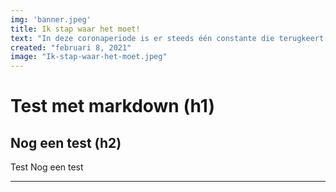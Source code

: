 ```yaml
---
img: 'banner.jpeg'
title: Ik stap waar het moet!
text: "In deze coronaperiode is er steeds één constante die terugkeert : wandelen! Wandelen is in, wandelen is hot. Maar stap je nu beter links…"
created: "februari 8, 2021"
image: "Ik-stap-waar-het-moet.jpeg"
---
```


# Test met markdown (h1)
## Nog een test (h2)

Test
Nog een test

---
